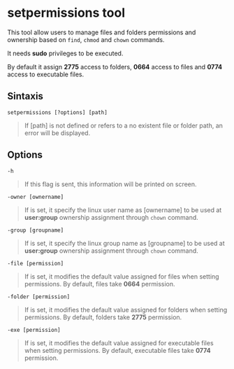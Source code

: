 # setpermissions tool

This tool allow users to manage files and folders permissions and ownership based on `find`, `chmod` and `chown` commands.

It needs **sudo** privileges to be executed.

By default it assign **2775** access to folders, **0664** access to files and **0774** access to executable files.

## Sintaxis

`setpermissions [?options] [path]`

> If [path] is not defined or refers to a no existent file or folder path, an error will be displayed.

## Options

`-h`

> If this flag is sent, this information will be printed on screen.

`-owner [ownername]`

> If is set, it specify the linux user name as [ownername] to be used at **user:group** ownership assignment through `chown` command.

`-group [groupname]`

> If is set, it specify the linux group name as [groupname] to be used at **user:group** ownership assignment through `chown` command.

`-file [permission]`

> If is set, it modifies the default value assigned for files when setting permissions. By default, files take **0664** permission.

`-folder [permission]`

> If is set, it modifies the default value assigned for folders when setting permissions. By default, folders take **2775** permission.

`-exe [permission]`

> If is set, it modifies the default value assigned for executable files when setting permissions. By default, executable files take **0774** permission.